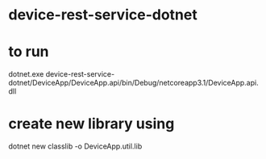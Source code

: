 # device-rest-service-dotnet

# to run
dotnet.exe <Path>device-rest-service-dotnet/DeviceApp/DeviceApp.api/bin/Debug/netcoreapp3.1/DeviceApp.api.dll

# create new library using
dotnet new classlib -o DeviceApp.util.lib